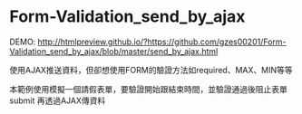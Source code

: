 # Form-Validation_send_by_ajax

DEMO:
http://htmlpreview.github.io/?https://github.com/gzes00201/Form-Validation_send_by_ajax/blob/master/send_by_ajax.html

使用AJAX推送資料，但卻想使用FORM的驗證方法如required、MAX、MIN等等

本範例使用模擬一個請假表單，要驗證開始跟結束時間，並驗證通過後阻止表單submit
再透過AJAX傳資料

